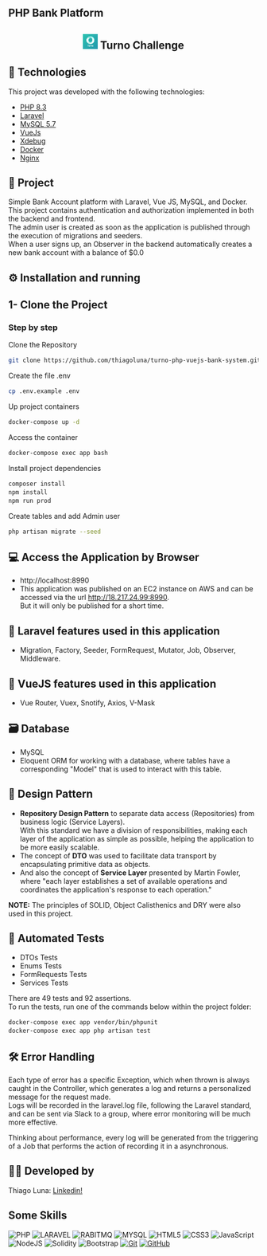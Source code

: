 ## PHP Bank Platform

<h2 align="center">
    <img src="public/images/logo_turno.jpeg" alt="Turno" width="30" /> Turno Challenge
</h2>

## 🚀 Technologies

This project was developed with the following technologies:

- [PHP 8.3](https://php.net)
- [Laravel](https://laravel.com)
- [MySQL 5.7](https://mysql.com)
- [VueJs]()
- [Xdebug](https://xdebug.org/)
- [Docker](https://docker.com)
- [Nginx](https://nginx.org/en/)



## 📑 Project

Simple Bank Account platform with Laravel, Vue JS, MySQL, and Docker.  
This project contains authentication and authorization implemented in both the backend and frontend.  
The admin user is created as soon as the application is published through the execution of migrations and seeders.  
When a user signs up, an Observer in the backend automatically creates a new bank account with a balance of $0.0

## ⚙️ Installation and running

## 1- Clone the Project
### Step by step
Clone the Repository
```sh
git clone https://github.com/thiagoluna/turno-php-vuejs-bank-system.git
```

Create the file .env
```sh
cp .env.example .env
```

Up project containers
```sh
docker-compose up -d
```

Access the container
```sh
docker-compose exec app bash
```

Install project dependencies
```sh
composer install
npm install
npm run prod
```

Create tables and add Admin user
```sh
php artisan migrate --seed
```

## 💻 Access the Application by Browser
- http://localhost:8990
- This application was published on an EC2 instance on AWS and can be accessed via the url http://18.217.24.99:8990.  
But it will only be published for a short time.

## 🚀 Laravel features used in this application
- Migration, Factory, Seeder, FormRequest, Mutator, Job, Observer, Middleware.

## 🚀 VueJS features used in this application
- Vue Router, Vuex, Snotify, Axios, V-Mask

## 🗃️ Database
- MySQL
- Eloquent ORM for working with a database, where tables have a corresponding "Model" that is used to
  interact with this table.

## 📔 Design Pattern
- **Repository Design Pattern** to separate data access (Repositories) from business logic (Service Layers).  
  With this standard we have a division of responsibilities, making each layer of the application as simple as possible,
  helping the application to be more easily scalable.  
- The concept of **DTO** was used to facilitate data transport by encapsulating primitive data as objects.  
- And also the concept of **Service Layer** presented by Martin Fowler, where "each layer establishes a set of
  available operations and coordinates the application's response to each operation."

**NOTE:** The principles of SOLID, Object Calisthenics and DRY were also used in this project.

## 🎯 Automated Tests
- DTOs Tests
- Enums Tests
- FormRequests Tests
- Services Tests  

There are 49 tests and 92 assertions.  
To run the tests, run one of the commands below within the project folder:
```sh
docker-compose exec app vendor/bin/phpunit
docker-compose exec app php artisan test
```

## 🛠️ Error Handling
Each type of error has a specific Exception, which when thrown is always caught in the Controller, which generates a log and
returns a personalized message for the request made.  
Logs will be recorded in the laravel.log file, following the Laravel standard, and can be sent via Slack to
a group, where error monitoring will be much more effective.

Thinking about performance, every log will be generated from the triggering of a Job that performs the action of recording it in a
asynchronous.

## 🙋‍♂️ Developed by
Thiago Luna: [Linkedin!](https://www.linkedin.com/in/thiago-luna/)

## Some Skills
![PHP](https://img.shields.io/badge/PHP-fff?style=for-the-badge&logo=php)
![LARAVEL](https://img.shields.io/badge/LARAVEL-000?style=for-the-badge&logo=laravel)
![RABITMQ](https://img.shields.io/badge/rabbitmq-E34F26?style=for-the-badge&logo=rabbitmq&logoColor=white)
![MYSQL](https://img.shields.io/badge/MySQL-fff?style=for-the-badge&logo=mysql)
![HTML5](https://img.shields.io/badge/HTML5-E34F26?style=for-the-badge&logo=html5&logoColor=white)
![CSS3](https://img.shields.io/badge/CSS3-1572B6?style=for-the-badge&logo=css3&logoColor=white)
![JavaScript](https://img.shields.io/badge/JavaScript-F7DF1E?style=for-the-badge&logo=javascript&logoColor=black)
![NodeJS](https://img.shields.io/badge/node-44883e?style=for-the-badge&logo=node.js&logoColor=black)
![Solidity](https://img.shields.io/badge/solidity-96C9F4?style=for-the-badge&logo=solidity&logoColor=black)
![Bootstrap](https://img.shields.io/badge/bootstrap-000?style=for-the-badge&logo=bootstrap&logoColor=553C7B)
[![Git](https://img.shields.io/badge/Git-000?style=for-the-badge&logo=git&logoColor=E94D5F)](https://git-scm.com/doc)
[![GitHub](https://img.shields.io/badge/GitHub-000?style=for-the-badge&logo=github&logoColor=30A3DC)](https://docs.github.com/)
